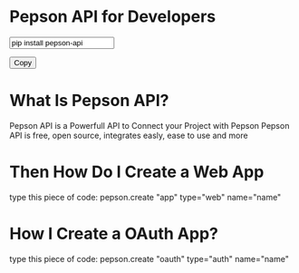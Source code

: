 # Pepson API for Developers
<!-- The text field -->
<input type="text" value="pip install pepson-api" id="myInput">

<!-- The button used to copy the text -->
<button onclick="myFunction()">Copy</button>
<!-- The JavaScript Source to Copy Code-->
<script>
pip install pepson-api
</script>

# What Is Pepson API?
Pepson API is a Powerfull API to Connect your Project with Pepson
Pepson API is free, open source, integrates easly, ease to use and more
# Then How Do I Create a Web App
type this piece of code: pepson.create "app" type="web" name="name"

# How I Create a OAuth App?
type this piece of code: pepson.create "oauth" type="auth" name="name"
